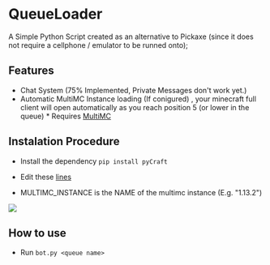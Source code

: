 # QueueLoader
A Simple Python Script created as an alternative to Pickaxe (since it does not require a cellphone / emulator to be runned onto);

## Features

+ Chat System (75% Implemented, Private Messages don't work yet.)
+ Automatic MultiMC Instance loading (If conigured) , your minecraft full client will open automatically as you reach position 5 (or lower in the queue) * Requires [MultiMC](https://multimc.org/)

## Instalation Procedure

+ Install the dependency ```pip install pyCraft ``` 
+ Edit these [lines](https://github.com/RORIdev/QueueLoader/blob/7ede18198ed3ab59bcce089f41acf0c40899eadf/bot.py#L20-L22)

+ MULTIMC_INSTANCE is the NAME of the multimc instance (E.g. "1.13.2")

![](https://i.imgur.com/TQLbTk2.png) 

## How to use

+ Run ``` bot.py <queue name> ```
